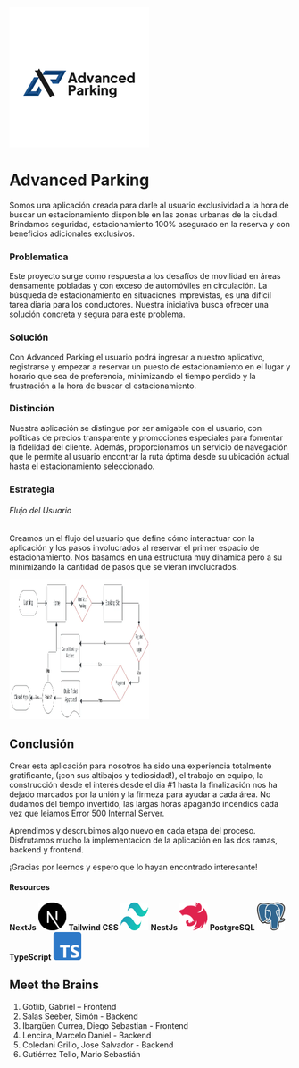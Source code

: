 
<img src="https://github.com/Gagotlib/Advanced-Parking-Front/blob/main/advanced-parking/public/landing_advanced.webp" alt="Advanced Parking" width="250" height="250" />

# Advanced Parking

Somos una aplicación creada para darle al usuario exclusividad a la hora de buscar un estacionamiento disponible en las zonas urbanas de la ciudad. Brindamos seguridad, estacionamiento 100% asegurado en la reserva y con beneficios adicionales exclusivos.

### Problematica

Este proyecto surge como respuesta a los desafíos de movilidad en áreas densamente pobladas y con exceso de automóviles en circulación. La búsqueda de estacionamiento en situaciones imprevistas, es una difícil tarea diaria para los conductores. Nuestra iniciativa busca ofrecer una solución concreta y segura para este problema.

### Solución

Con Advanced Parking el usuario podrá ingresar a nuestro aplicativo, registrarse y empezar a reservar un puesto de estacionamiento en el lugar y horario que sea de preferencia, minimizando el tiempo perdido y la frustración a la hora de buscar el estacionamiento.

### Distinción

Nuestra aplicación se distingue por ser amigable con el usuario, con políticas de precios transparente y promociones especiales para fomentar la fidelidad del cliente. Además, proporcionamos un servicio de navegación que le permite al usuario encontrar la ruta óptima desde su ubicación actual hasta el estacionamiento seleccionado.

### Estrategia
###### Flujo del Usuario

Creamos un el flujo del usuario que define cómo interactuar con la aplicación y los pasos involucrados al reservar el primer espacio de estacionamiento. Nos basamos en una estructura muy dinamica pero a su minimizando la cantidad de pasos que se vieran involucrados.

<img src="https://github.com/Gagotlib/Advanced-Parking-Front/blob/main/advanced-parking/public/userFlow.webp" alt="User Flow" width="250" height="250" />

## Conclusión

Crear esta aplicación para nosotros ha sido una experiencia totalmente gratificante, (¡con sus altibajos y tediosidad!), el trabajo en equipo, la construcción desde el interés desde el dia #1 hasta la finalización nos ha dejado marcados por la unión y la firmeza para ayudar a cada área. No dudamos del tiempo invertido, las largas horas apagando incendios cada vez que leiamos Error 500 Internal Server.

Aprendimos y descrubimos algo nuevo en cada etapa del proceso. Disfrutamos mucho la implementacion de la aplicación en las dos ramas, backend y frontend. 

¡Gracias por leernos y espero que lo hayan encontrado interesante!

#### Resources


**NextJs** <img src="https://github.com/Gagotlib/Advanced-Parking-Front/blob/main/advanced-parking/public/icon_nextjs.webp" alt="Next.Js" width="50" height="50" />
**Tailwind CSS** <img src="https://github.com/Gagotlib/Advanced-Parking-Front/blob/main/advanced-parking/public/icon_tailwind.webp" alt="Tailwind CSS" width="50" height="50" />
**NestJs** <img src="https://github.com/Gagotlib/Advanced-Parking-Front/blob/main/advanced-parking/public/icon_nestjs.webp" alt="Nest Js" width="50" height="50" />
**PostgreSQL** <img src="https://github.com/Gagotlib/Advanced-Parking-Front/blob/main/advanced-parking/public/icon_postgreSQL.webp" alt="PostgreSQL" width="50" height="50" />
**TypeScript** <img src="https://github.com/Gagotlib/Advanced-Parking-Front/blob/main/advanced-parking/public/icon_typescript.webp" alt="PostgreSQL" width="50" height="50" />

## Meet the Brains

1. Gotlib, Gabriel – Frontend
2. Salas Seeber, Simón - Backend
3. Ibargüen Currea, Diego Sebastian - Frontend
4. Lencina, Marcelo Daniel - Backend
5. Coledani Grillo, Jose Salvador - Backend
6. Gutiérrez Tello, Mario Sebastián
